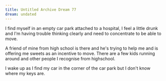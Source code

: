 ```yaml
---
title: Untitled Archive Dream 77
dream: undated
---
```


I find myself in an empty car park attached to a hospital, I feel a little drunk and I'm having trouble thinking clearly and need to concentrate to be able to move.

A friend of mine <!-- RH --> from high school is there and he's trying to help me and is offering me sweets as an incentive to move. There are a few kids running around and other people I recognise from highschool.

I wake up as I find my car in the corner of the car park but I don't know where my keys are.